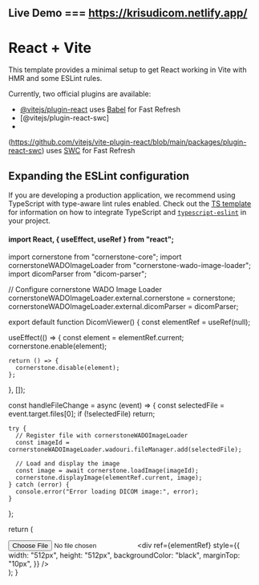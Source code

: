 ## Live Demo === https://krisudicom.netlify.app/

# React + Vite

This template provides a minimal setup to get React working in Vite with HMR and some ESLint rules.

Currently, two official plugins are available:

- [@vitejs/plugin-react](https://github.com/vitejs/vite-plugin-react/blob/main/packages/plugin-react) uses [Babel](https://babeljs.io/) for Fast Refresh
- [@vitejs/plugin-react-swc]
-
(https://github.com/vitejs/vite-plugin-react/blob/main/packages/plugin-react-swc) uses [SWC](https://swc.rs/) for Fast Refresh

## Expanding the ESLint configuration

If you are developing a production application, we recommend using TypeScript with type-aware lint rules enabled. Check out the [TS template](https://github.com/vitejs/vite/tree/main/packages/create-vite/template-react-ts) for information on how to integrate TypeScript and [`typescript-eslint`](https://typescript-eslint.io) in your project.






#### import React, { useEffect, useRef } from "react";
import cornerstone from "cornerstone-core";
import cornerstoneWADOImageLoader from "cornerstone-wado-image-loader";
import dicomParser from "dicom-parser";

// Configure cornerstone WADO Image Loader
cornerstoneWADOImageLoader.external.cornerstone = cornerstone;
cornerstoneWADOImageLoader.external.dicomParser = dicomParser;

export default function DicomViewer() {
  const elementRef = useRef(null);

  useEffect(() => {
    const element = elementRef.current;
    cornerstone.enable(element);

    return () => {
      cornerstone.disable(element);
    };
  }, []);

  const handleFileChange = async (event) => {
    const selectedFile = event.target.files[0];
    if (!selectedFile) return;

    try {
      // Register file with cornerstoneWADOImageLoader
      const imageId = cornerstoneWADOImageLoader.wadouri.fileManager.add(selectedFile);

      // Load and display the image
      const image = await cornerstone.loadImage(imageId);
      cornerstone.displayImage(elementRef.current, image);
    } catch (error) {
      console.error("Error loading DICOM image:", error);
    }
  };

  return (
    <div>
      <input type="file" accept=".dcm" onChange={handleFileChange} />
      <div
        ref={elementRef}
        style={{
          width: "512px",
          height: "512px",
          backgroundColor: "black",
          marginTop: "10px",
        }}
      />
    </div>
  );
}
